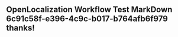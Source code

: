<properties
ms.topic="hero-topic"
ms.test1="hero-topic"
ms.test2="test"/>

## OpenLocalization Workflow Test MarkDown 6c91c58f-e396-4c9c-b017-b764afb6f979 thanks!
